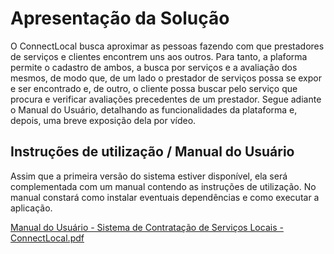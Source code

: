 # Apresentação da Solução

O ConnectLocal busca aproximar as pessoas fazendo com que prestadores de serviços e clientes encontrem uns aos outros. Para tanto, a plaforma permite o cadastro de ambos, a busca por serviços e a avaliação dos mesmos, de modo que, de um lado o prestador de serviços possa se expor e ser encontrado e, de outro, o cliente possa buscar pelo serviço que procura e verificar avaliações precedentes de um prestador. Segue adiante o Manual do Usuário, detalhando as funcionalidades da plataforma e, depois, uma breve exposição dela por vídeo. 

## Instruções de utilização / Manual do Usuário

Assim que a primeira versão do sistema estiver disponível, ela será complementada com um manual contendo as instruções de utilização. No manual constará como instalar eventuais dependências e como executar a aplicação.

[Manual do Usuário - Sistema de Contratação de Serviços Locais - ConnectLocal.pdf](https://github.com/ICEI-PUC-Minas-PMV-ADS/pmv-ads-2024-1-e4-proj-infra-t4-connectlocal/blob/main/docs/ManualConnectlocal.pdf)
